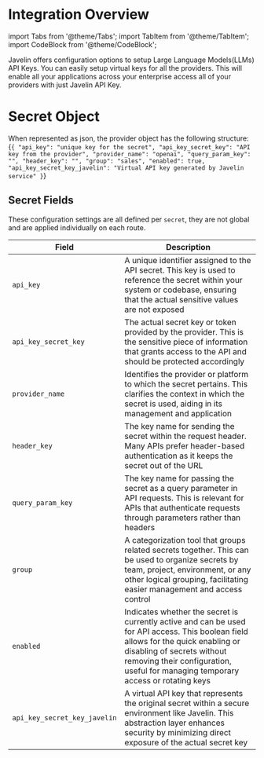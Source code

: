 # Integration Overview
import Tabs from '@theme/Tabs';
import TabItem from '@theme/TabItem';
import CodeBlock from '@theme/CodeBlock';

Javelin offers configuration options to setup Large Language Models(LLMs) API Keys. You can easily setup virtual keys for all the providers. This will enable all your applications across your enterprise access all of your providers with just Javelin API Key.

# Secret Object
When represented as json, the provider object has the following structure:
<CodeBlock
  language="python">
  {`{
    "api_key": "unique key for the secret",
    "api_key_secret_key": "API key from the provider",
    "provider_name": "openai",
    "query_param_key": "",
    "header_key": "",
    "group": "sales",
    "enabled": true,
    "api_key_secret_key_javelin": "Virtual API key generated by Javelin service"
  }`}
</CodeBlock>

## Secret Fields

These configuration settings are all defined per `secret`, they are not global and are applied individually on each route.

| Field | Description |
| --------------- | --------------- |
| `api_key` | A unique identifier assigned to the API secret. This key is used to reference the secret within your system or codebase, ensuring that the actual sensitive values are not exposed |
| `api_key_secret_key` | The actual secret key or token provided by the provider. This is the sensitive piece of information that grants access to the API and should be protected accordingly |
| `provider_name` | Identifies the provider or platform to which the secret pertains. This clarifies the context in which the secret is used, aiding in its management and application |
| `header_key` | The key name for sending the secret within the request header. Many APIs prefer header-based authentication as it keeps the secret out of the URL |
| `query_param_key` | The key name for passing the secret as a query parameter in API requests. This is relevant for APIs that authenticate requests through parameters rather than headers |
| `group` | A categorization tool that groups related secrets together. This can be used to organize secrets by team, project, environment, or any other logical grouping, facilitating easier management and access control |
| `enabled` | Indicates whether the secret is currently active and can be used for API access. This boolean field allows for the quick enabling or disabling of secrets without removing their configuration, useful for managing temporary access or rotating keys |
| `api_key_secret_key_javelin` | A virtual API key that represents the original secret within a secure environment like Javelin. This abstraction layer enhances security by minimizing direct exposure of the actual secret key |
